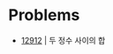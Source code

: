 # Problems

- [12912](https://programmers.co.kr/learn/courses/30/lessons/12912?language=java) | 두 정수 사이의 합